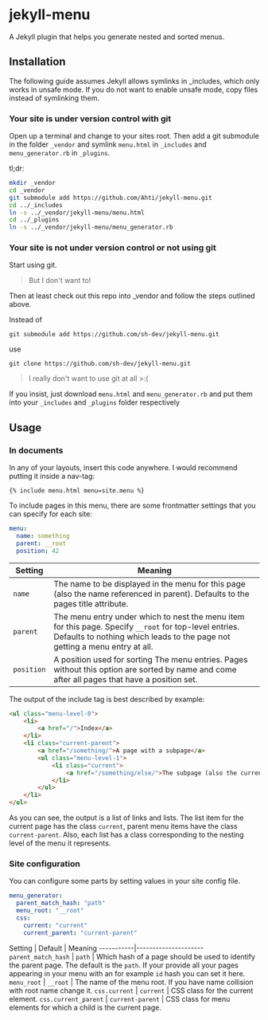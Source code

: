 jekyll-menu
===========

A Jekyll plugin that helps you generate nested and sorted menus.


## Installation

The following guide assumes Jekyll allows symlinks in _includes, which only works in unsafe mode. If you do not want to enable unsafe mode, copy files instead of symlinking them.

### Your site is under version control with git

Open up a terminal and change to your sites root.
Then add a git submodule in the folder `_vendor` and symlink `menu.html` in `_includes` and `menu_generator.rb` in `_plugins`.

tl;dr:

```bash
mkdir _vendor
cd _vendor
git submodule add https://github.com/Ahti/jekyll-menu.git
cd ../_includes
ln -s ../_vendor/jekyll-menu/menu.html
cd ../_plugins
ln -s ../_vendor/jekyll-menu/menu_generator.rb
```

### Your site is not under version control or not using git

Start using git.

> But I don't want to!

Then at least check out this repo into _vendor and follow the steps outlined above.

Instead of

    git submodule add https://github.com/sh-dev/jekyll-menu.git

use

    git clone https://github.com/sh-dev/jekyll-menu.git

> I really don't want to use git at all >:(

If you insist, just download `menu.html` and `menu_generator.rb` and put them into your `_includes` and `_plugins` folder respectively

## Usage

### In documents 

In any of your layouts, insert this code anywhere. I would recommend putting it inside a nav-tag:

    {% include menu.html menu=site.menu %}

To include pages in this menu, there are some frontmatter settings that you can specify for each site:

```yaml
menu:
  name: something
  parent: __root
  position: 42
```

Setting    | Meaning
-----------|--------
`name`     | The name to be displayed in the menu for this page (also the name referenced in parent). Defaults to the pages title attribute.
`parent`   | The menu entry under which to nest the menu item for this page. Specify `__root` for top-level entries. Defaults to nothing which leads to the page not getting a menu entry at all.
`position` | A position used for sorting The menu entries. Pages without this option are sorted by name and come after all pages that have a position set.

The output of the include tag is best described by example:

```html
<ul class="menu-level-0">
    <li>
        <a href="/">Index</a>
    </li>
    <li class="current-parent">
        <a href="/something/">A page with a subpage</a>
        <ul class="menu-level-1">
            <li class="current">
                <a href="/something/else/">The subpage (also the current page)</a>
            </li>
        </ul>
    </li>
</ul>
```

As you can see, the output is a list of links and lists. The list item for the current page has the class `current`, parent menu items have the class `current-parent`. Also, each list has a class corresponding to the nesting level of the menu it represents.

### Site configuration

You can configure some parts by setting values in your site config file.



```yaml
menu_generator:
  parent_match_hash: "path"
  menu_root: "__root"
  css:
    current: "current"
    current_parent: "current-parent"

```

Setting    |  Default |  Meaning
-----------|---------------------
`parent_match_hash`  |  `path` | Which hash of a page should be used to identify the parent page. The default is the `path`. If your provide all your pages appearing in your menu with an for example `id` hash you can set it here.
`menu_root` |  `__root`  | The name of the menu root. If you have name collision with root name change it.
`css.current` | `current` |  CSS class for the current element.
`css.current_parent` | `current-parent` |  CSS class for menu elements for which a child is the current page.

